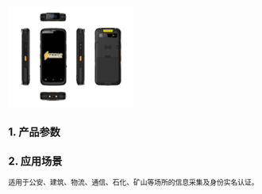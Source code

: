 
<img src="./img/HYS-93601.jpg" width=50% height=50%/>

## 1. 产品参数







## 2. 应用场景

  适用于公安、建筑、物流、通信、石化、矿山等场所的信息采集及身份实名认证。